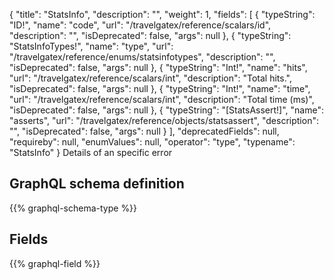{
  "title": "StatsInfo",
  "description": "",
  "weight": 1,
  "fields": [
    {
      "typeString": "ID!",
      "name": "code",
      "url": "/travelgatex/reference/scalars/id",
      "description": "",
      "isDeprecated": false,
      "args": null
    },
    {
      "typeString": "StatsInfoTypes!",
      "name": "type",
      "url": "/travelgatex/reference/enums/statsinfotypes",
      "description": "",
      "isDeprecated": false,
      "args": null
    },
    {
      "typeString": "Int!",
      "name": "hits",
      "url": "/travelgatex/reference/scalars/int",
      "description": "Total hits.",
      "isDeprecated": false,
      "args": null
    },
    {
      "typeString": "Int!",
      "name": "time",
      "url": "/travelgatex/reference/scalars/int",
      "description": "Total time (ms)",
      "isDeprecated": false,
      "args": null
    },
    {
      "typeString": "[StatsAssert!]",
      "name": "asserts",
      "url": "/travelgatex/reference/objects/statsassert",
      "description": "",
      "isDeprecated": false,
      "args": null
    }
  ],
  "deprecatedFields": null,
  "requireby": null,
  "enumValues": null,
  "operator": "type",
  "typename": "StatsInfo"
}
Details of an specific error
## GraphQL schema definition

{{% graphql-schema-type %}}

## Fields

{{% graphql-field %}}
